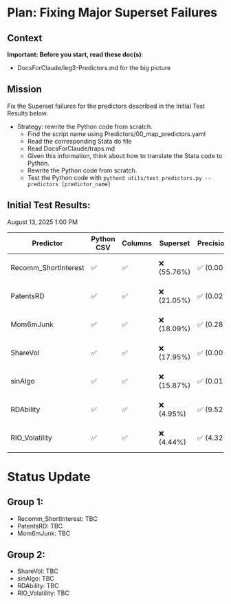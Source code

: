 # Plan: Fixing Major Superset Failures

## Context
**Important: Before you start, read these doc(s)**: 
- DocsForClaude/leg3-Predictors.md for the big picture

## Mission
Fix the Superset failures for the predictors described in the Initial Test Results below.
- Strategy: rewrite the Python code from scratch.
  - Find the script name using Predictors/00_map_predictors.yaml
  - Read the corresponding Stata do file
  - Read DocsForClaude/traps.md
  - Given this information, think about how to translate the Stata code to Python.
  - Rewrite the Python code from scratch.
  - Test the Python code with `python3 utils/test_predictors.py --predictors [predictor_name]`

## Initial Test Results: 
August 13, 2025 1:00 PM

| Predictor                 | Python CSV | Columns  | Superset  | Precision1   | Precision2              |
|---------------------------|------------|----------|-----------|--------------|-------------------------|
| Recomm_ShortInterest      | ✅         | ✅       | ❌ (55.76%)  | ✅ (0.00%)    | ✅ (99th diff 0.0E+00)   |
| PatentsRD                 | ✅         | ✅       | ❌ (21.05%)  | ✅ (0.02%)    | ✅ (99th diff 0.0E+00)   |
| Mom6mJunk                 | ✅         | ✅       | ❌ (18.09%)  | ✅ (0.28%)    | ✅ (99th diff 1.0E-07)   |
| ShareVol                  | ✅         | ✅       | ❌ (17.95%)  | ✅ (0.00%)    | ✅ (99th diff 0.0E+00)   |
| sinAlgo                   | ✅         | ✅       | ❌ (15.87%)  | ✅ (0.01%)    | ✅ (99th diff 0.0E+00)   |
| RDAbility                 | ✅         | ✅       | ❌ (4.95%)   | ✅ (9.52%)    | ✅ (99th diff 9.5E-01)   |
| RIO_Volatility            | ✅         | ✅       | ❌ (4.44%)   | ✅ (4.32%)    | ✅ (99th diff 7.5E-01)   |

# Status Update

## Group 1: 
- Recomm_ShortInterest: TBC
- PatentsRD: TBC
- Mom6mJunk: TBC

## Group 2: 
- ShareVol: TBC
- sinAlgo: TBC
- RDAbility: TBC
- RIO_Volatility: TBC